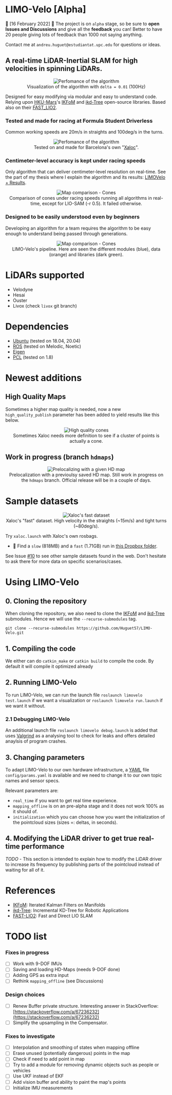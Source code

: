 # LIMO-Velo [Alpha]
:red_circle: [16 February 2022] :red_circle: The project is on ``alpha`` stage, so be sure to **open Issues and Discussions** and give all the **feedback** you can!
Better to have 20 people giving lots of feedback than 1000 not saying anything.

Contact me at ``andreu.huguet@estudiantat.upc.edu`` for questions or ideas.

## A real-time LiDAR-Inertial SLAM for high velocities in spinning LiDARs.

<p align="center">
  <img src="./config/docs/img/Localization.gif" alt="Perfomance of the algorithm" /><br />
  Visualization of the algorithm with <code>delta = 0.01</code> (100Hz)
</p>

Designed for easy modifying via modular and easy to understand code. Relying upon [HKU-Mars](https://github.com/hku-mars)'s [IKFoM](https://github.com/hku-mars/IKFoM) and [ikd-Tree](https://github.com/hku-mars/ikd-Tree) open-source libraries. Based also on their [FAST_LIO2](https://github.com/hku-mars/FAST_LIO).

### Tested and made for racing at Formula Student Driverless
Common working speeds are 20m/s in straights and 100deg/s in the turns.

<p align="center">
  <img src="./config/docs/img/xaloc.gif" alt="Perfomance of the algorithm" /><br />
  Tested on and made for Barcelona's own "<a href="https://www.youtube.com/watch?v=ly_ax8w-T7E&feature=emb_logo">Xaloc</a>".
</p>

### Centimeter-level accuracy is kept under racing speeds
Only algorithm that can deliver centimeter-level resolution on real-time. See the part of my thesis where I explain the algorithm and its results: [LIMOVelo + Results](https://github.com/Huguet57/LIMO-Velo/blob/main/config/docs/Thesis%20-%20LIMOVelo%20%2B%20Results.pdf).

<p align="center">
  <img src="./config/docs/img/cones-comparison.png" alt="Map comparison - Cones" /><br />
  Comparison of cones under racing speeds running all algorithms in real-time, except for LIO-SAM (-r 0.5). It failed otherwise.
</p>

### Designed to be easily understood even by beginners
Developing an algorithm for a team requires the algorithm to be easy enough to understand being passed through generations.

<p align="center">
  <img src="./config/docs/img/pipeline.png" alt="Map comparison - Cones" /><br />
  LIMO-Velo's pipeline. Here are seen the different modules (blue), data (orange) and libraries (dark green).
</p>

# LiDARs supported
- Velodyne
- Hesai
- Ouster
- Livox (check ``livox`` git branch)

# Dependencies
- [Ubuntu](https://ubuntu.com) (tested on 18.04, 20.04)
- [ROS](http://wiki.ros.org/ROS/Installation) (tested on Melodic, Noetic)
- [Eigen](http://eigen.tuxfamily.org/index.php?title=Main_Page)
- [PCL](http://www.pointclouds.org/downloads/linux.html) (tested on 1.8)

# Newest additions
## High Quality Maps
Sometimes a higher map quality is needed, now a new ``high_quality_publish`` parameter has been added to yield results like this below.

<p align="center">
  <img src="./config/docs/img/high-quality-cones.png" alt="High quality cones" /><br />
  Sometimes Xaloc needs more definition to see if a cluster of points is actually a cone.
</p>

## Work in progress (branch ``hdmaps``)
<p align="center">
  <img src="./config/docs/img/prelocalization-hdmaps.gif" alt="Prelocalizing with a given HD map" /><br />
  Prelocalization with a previoulsy saved HD map. Still work in progress on the <code>hdmaps</code> branch. Official release will be in a couple of days.
</p>

# Sample datasets
<p align="center">
  <img src="./config/docs/img/rosbag-xaloc.gif" alt="Xaloc's fast dataset" /><br />
  Xaloc's "fast" dataset. High velocity in the straights (~15m/s) and tight turns (~80deg/s).
</p>

Try ``xaloc.launch`` with Xaloc's own rosbags.
- :checkered_flag: Find a ``slow`` (818MB) and a ``fast`` (1.71GB) run in [this Dropbox folder](https://www.dropbox.com/sh/4116xoc7srps6a5/AAC3q1h50swG7fRMI3USNn2la?dl=0).

See Issue [#10](https://github.com/Huguet57/LIMO-Velo/issues/10) to see other sample datasets found in the web.
Don't hesitate to ask there for more data on specific scenarios/cases.

# Using LIMO-Velo

## 0. Cloning the repository
When cloning the repository, we also need to clone the [IKFoM](https://github.com/hku-mars/IKFoM) and [ikd-Tree](https://github.com/hku-mars/ikd-Tree) submodules. Hence we will use the ``--recurse-submodules`` tag.

``git clone --recurse-submodules https://github.com/Huguet57/LIMO-Velo.git``

## 1. Compiling the code
We either can do ``catkin_make`` or ``catkin build`` to compile the code. By default it will compile it optimized already

## 2. Running LIMO-Velo
To run LIMO-Velo, we can run the launch file ``roslaunch limovelo test.launch`` if we want a visualization or ``roslaunch limovelo run.launch`` if we want it without.

### 2.1 Debugging LIMO-Velo
An additional launch file ``roslaunch limovelo debug.launch`` is added that uses [Valgrind](https://valgrind.org/) as a analysing tool to check for leaks and offers detailed anaylsis of program crashes.

## 3. Changing parameters
To adapt LIMO-Velo to our own hardware infrastructure, a [YAML](https://yaml.org/) file ``config/params.yaml`` is available and we need to change it to our own topic names and sensor specs.

Relevant parameters are:
- ``real_time`` if you want to get real time experience.
- ``mapping_offline`` is on an pre-alpha stage and it does not work 100% as it should of.
- ``initialization`` which you can choose how you want the initialization of the pointcloud sizes (sizes =: deltas, in seconds).

## 4. Modifying the LiDAR driver to get true real-time performance
*TODO* - This section is intended to explain how to modify the LiDAR driver to increase its frequency by publishing parts of the pointcloud instead of waiting for all of it.

# References
- [IKFoM](https://github.com/hku-mars/IKFoM): Iterated Kalman Filters on Manifolds
- [ikd-Tree](https://github.com/hku-mars/ikd-Tree): Incremental KD-Tree for Robotic Applications
- [FAST-LIO2](https://github.com/hku-mars/FAST_LIO): Fast and Direct LIO SLAM

# TODO list
### Fixes in progress
- [ ] Work with 9-DOF IMUs
- [ ] Saving and loading HD-Maps (needs 9-DOF done)
- [ ] Adding GPS as extra input
- [ ] Rethink ``mapping_offline`` (see Discussions)

### Design choices
- [ ] Renew Buffer private structure. Interesting answer in StackOverflow: [https://stackoverflow.com/a/67236232](https://stackoverflow.com/a/67236232)
- [ ] Simplify the upsampling in the Compensator.

### Fixes to investigate
- [ ] Interpolation and smoothing of states when mapping offline
- [ ] Erase unused (potentially dangerous) points in the map
- [ ] Check if need to add point in map
- [ ] Try to add a module for removing dynamic objects such as people or vehicles
- [ ] Use UKF instead of EKF
- [ ] Add vision buffer and ability to paint the map's points
- [ ] Initialize IMU measurements
